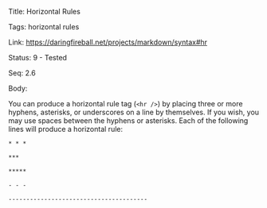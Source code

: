 Title:  Horizontal Rules

Tags:   horizontal rules

Link:   https://daringfireball.net/projects/markdown/syntax#hr

Status: 9 - Tested

Seq:    2.6

Body: 

You can produce a horizontal rule tag (`<hr />`) by placing three or
more hyphens, asterisks, or underscores on a line by themselves. If you
wish, you may use spaces between the hyphens or asterisks. Each of the
following lines will produce a horizontal rule:

    * * *

    ***

    *****

    - - -

    ---------------------------------------
